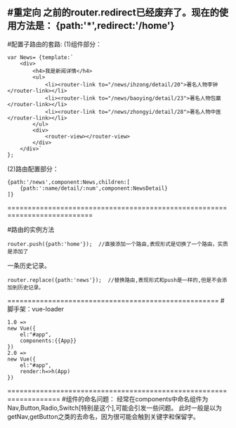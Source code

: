 #重定向
之前的router.redirect已经废弃了。现在的使用方法是：
{path:'*',redirect:'/home'}
---------------------------------------------------
#配置子路由的套路:
(1)组件部分：
```
var News= {template:`
	<div>
		<h4>我是新闻详情</h4>
		<ul>
			<li><router-link to="/news/ihzong/detail/20">著名人物李钟</router-link></li>
			<li><router-link to="/news/baoying/detail/23">著名人物包赢</router-link></li>
			<li><router-link to="/news/zhongyi/detail/28">著名人物中医</router-link></li>
		</ul>
		<div>
			<router-view></router-view>
		</div>
	</div>`
};
```
(2)路由配置部分：
```
{path:'/news',component:News,children:[
    {path:':name/detail/:num',component:NewsDetail}
]}
```
===========================================================================

#路由的实例方法
```
router.push({path:'home'});  //直接添加一个路由,表现形式是切换了一个路由，实质是添加了
```
一条历史记录。
```
router.replace({path:'news'});  //替换路由,表现形式和push是一样的,但是不会添加到历史记录。
```
====================================================
#脚手架：vue-loader
```
1.0 =>
new Vue({
    el:"#app",
    components:{{App}}
})
2.0 =>
new Vue({
    el:"#app",
    render:h=>h(App)
})
```
===================================================================
#组件的命名问题：
经常在components中命名组件为Nav,Button,Radio,Switch[特别是这个],可能会引发一些问题。
此时一般是以为getNav,getButton之类的去命名，因为很可能会触到关键字和保留字。






